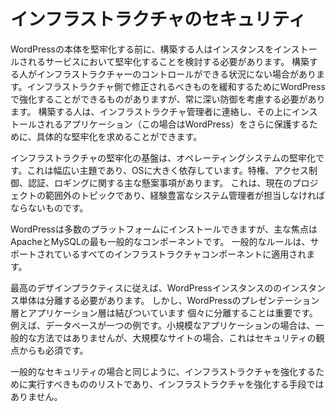 # インフラストラクチャのセキュリティ

WordPressの本体を堅牢化する前に、構築する人はインスタンスをインストールされるサービスにおいて堅牢化することを検討する必要があります。 構築する人がインフラストラクチャーのコントロールができる状況にない場合があります。インフラストラクチャ側で修正されるべきものを緩和するためにWordPressで強化することができるものがありますが、常に深い防御を考慮する必要があります。 構築する人は、インフラストラクチャ管理者に連絡し、その上にインストールされるアプリケーション（この場合はWordPress）をさらに保護するために、具体的な堅牢化を求めることができます。

インフラストラクチャの堅牢化の基盤は、オペレーティングシステムの堅牢化です。これは幅広い主題であり、OSに大きく依存しています。特権、アクセス制御、認証、ロギングに関する主な懸案事項があります。 これは、現在のプロジェクトの範囲外のトピックであり、経験豊富なシステム管理者が担当しなければならないものです。

WordPressは多数のプラットフォームにインストールできますが、主な焦点はApacheとMySQLの最も一般的なコンポーネントです。 一般的なルールは、サポートされているすべてのインフラストラクチャコンポーネントに適用されます。

最高のデザインプラクティスに従えば、WordPressインスタンスののインスタンス単体は分離する必要があります。 しかし、WordPressのプレゼンテーション層とアプリケーション層は結びついています 個々に分離することは重要です。例えば、データベースが一つの例です。小規模なアプリケーションの場合は、一般的な方法ではありませんが、大規模なサイトの場合、これはセキュリティの観点からも必須です。

一般的なセキュリティの場合と同じように、インフラストラクチャを強化するために実行すべきもののリストであり、インフラストラクチャを強化する手段ではありません。

